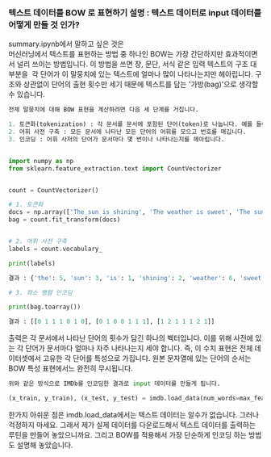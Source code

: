 ### 텍스트 데이터를 BOW 로 표현하기 설명 : 텍스트 데이터로 input 데이터를 어떻게 만들 것 인가?

summary.ipynb에서 말하고 싶은 것은 <br>
머신러닝에서 텍스트를 표현하는 방법 중 하나인 BOW는 가장 간단하지만 효과적이면서 널리 쓰이는 방법입니다. 이 방법을 쓰면 장, 문단, 서식 같은 입력 텍스트의 구조 대부분을  각 단어가 이 말뭉치에 있는 텍스트에 얼마나 많이 나타나는지만 헤아립니다. 구조와 상관없이 단어의 출현 횟수만 세기 때문에 텍스트를 담는 '가방(bag)'으로 생각할 수 있습니다.

```python
전체 말뭉치에 대해 BOW 표현을 계산하려면 다음 세 단계를 거칩니다.

1. 토큰화(tokenization) : 각 문서를 문서에 포함된 단어(token)로 나눕니다. 예를 들어 공백이나 구두점 등을 기준으로 구분합니다.
2. 어휘 사전 구축 : 모든 문서에 나타난 모든 단어의 어휘를 모으고 번호를 매깁니다.
3. 인코딩 : 어휘 사저의 단어가 문서마다 몇 번이나 나타나는지를 헤아립니다.
```

```python

import numpy as np
from sklearn.feature_extraction.text import CountVectorizer


count = CountVectorizer()

# 1. 토큰화
docs = np.array(['The sun is shining', 'The weather is sweet', 'The sun is shining and the weather is sweet'])
bag = count.fit_transform(docs)


# 2. 어휘 사전 구축
labels = count.vocabulary_

print(labels)

결과 : {'the': 5, 'sun': 3, 'is': 1, 'shining': 2, 'weather': 6, 'sweet': 4, 'and': 0}

# 3. 희소 행렬 인코딩

print(bag.toarray())

결과 : [[0 1 1 1 0 1 0], [0 1 0 0 1 1 1], [1 2 1 1 1 2 1]]

```

출력은 각 문서에서 나타난 단어의 횟수가 담긴 하나의 벡터입니다. 이를 위해 사전에 있는 각 단어가 문서마다 얼마나 자주 나타나는지 세야 합니다. 즉, 이 수치 표현은 전체 데이터셋에서 고유한 각 단어를 특성으로 가집니다. 원본 문자열에 있는 단어의 순서는 BOW 특성 표현에서느 완전히 무시됩니다.


```python
위와 같은 방식으로 IMDb를 인코딩한 결과로 input 데이터를 만들게 됩니다.

(x_train, y_train), (x_test, y_test) = imdb.load_data(num_words=max_features)

```
한가지 아쉬운 점은 imdb.load_data에서는 텍스트 데이터는 알수가 없습니다. 그러나 걱정하지 마세요. 그래서 제가 실제 데이터를 다운로드해서 텍스트 데이터를 출력하는 루틴을 만들어 놓았으니까요. 그리고 BOW를 적용해서 가장 단순하게 인코딩 하는 방법도 설명해 놓았습니다.
